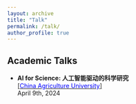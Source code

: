 ```yaml
---
layout: archive
title: "Talk"
permalink: /talk/
author_profile: true
---
```


## Academic Talks
* **AI for Science: 人工智能驱动的科学研究**  
  [[<span style="color:blue">China Agriculture University</span>]](https://www.cau.edu.cn/)  
  April 9th, 2024  